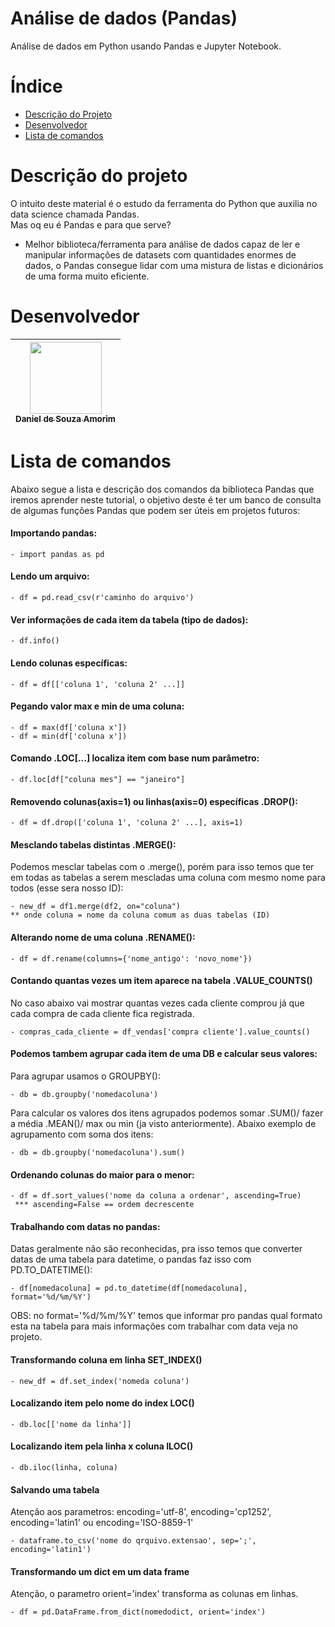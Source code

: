 # Análise de dados (Pandas)
 Análise de dados em Python usando Pandas e Jupyter Notebook.

# Índice 

* [Descrição do Projeto](#descrição-do-projeto)
* [Desenvolvedor](#desenvolvedor)
* [Lista de comandos](#Lista-de-comandos)


# Descrição do projeto

O intuito deste material é o estudo da ferramenta do Python que auxilia no data science chamada Pandas.<br>
Mas oq eu é Pandas e para que serve?<br>
- Melhor biblioteca/ferramenta para análise de dados capaz de ler e manipular informações de datasets com quantidades enormes de dados, o Pandas consegue lidar com uma mistura de listas e dicionários de uma forma muito eficiente.

# Desenvolvedor

| [<img src="https://user-images.githubusercontent.com/115194365/202005566-f6278b6c-4f75-416f-b01c-e79b8d04f02e.jpg" width=115><br><sub>Daniel de Souza Amorim</sub>](https://github.com/DaniellsamorimGit) |
| :---: | 

# Lista de comandos

Abaixo segue a lista e descrição dos comandos da biblioteca Pandas que iremos aprender neste tutorial, o objetivo
deste é ter um banco de consulta de algumas funções Pandas que podem ser úteis em projetos futuros:

#### Importando pandas:
    - import pandas as pd
    
#### Lendo um arquivo:
    - df = pd.read_csv(r'caminho do arquivo')
    
#### Ver informações de cada item da tabela (tipo de dados):
    - df.info()
    
#### Lendo colunas específicas:
    - df = df[['coluna 1', 'coluna 2' ...]]
    
#### Pegando valor max e min de uma coluna:
    - df = max(df['coluna x'])
    - df = min(df['coluna x'])
    
#### Comando .LOC[...] localiza item com base num parâmetro:
    - df.loc[df["coluna mes"] == "janeiro"]
    
#### Removendo colunas(axis=1) ou linhas(axis=0) específicas .DROP():
    - df = df.drop(['coluna 1', 'coluna 2' ...], axis=1)
    
#### Mesclando tabelas distintas .MERGE():
Podemos mesclar tabelas com o .merge(), porém para isso temos que ter em todas as 
tabelas a serem mescladas uma coluna com mesmo nome para todos (esse sera nosso ID):


    - new_df = df1.merge(df2, on="coluna") 
    ** onde coluna = nome da coluna comum as duas tabelas (ID)
    
#### Alterando nome de uma coluna .RENAME():
    - df = df.rename(columns={'nome_antigo': 'novo_nome'})
    
#### Contando quantas vezes um item aparece na tabela .VALUE_COUNTS()
No caso abaixo vai mostrar quantas vezes cada cliente comprou já que cada compra de cada cliente fica registrada.

    - compras_cada_cliente = df_vendas['compra cliente'].value_counts()
#### Podemos tambem agrupar cada item de uma DB e calcular seus valores:
Para agrupar usamos o GROUPBY():

    - db = db.groupby('nomedacoluna')
    
Para calcular os valores dos itens agrupados podemos somar .SUM()/ fazer a média .MEAN()/
max ou min (ja visto anteriormente). Abaixo exemplo de agrupamento com soma dos itens:

    - db = db.groupby('nomedacoluna').sum()
    
#### Ordenando colunas do maior para o menor:
    - df = df.sort_values('nome da coluna a ordenar', ascending=True) 
     *** ascending=False == ordem decrescente
    
#### Trabalhando com datas no pandas:

Datas geralmente não são reconhecidas, pra isso temos que converter datas de uma tabela para 
datetime, o pandas faz isso com PD.TO_DATETIME():

    - df[nomedacoluna] = pd.to_datetime(df[nomedacoluna], format='%d/%m/%Y')
    
OBS: no format='%d/%m/%Y' temos que informar pro pandas qual formato esta na tabela
para mais informações com trabalhar com data veja no projeto.

#### Transformando coluna em linha SET_INDEX()

    - new_df = df.set_index('nomeda coluna')
    
#### Localizando item pelo nome do index LOC()

    - db.loc[['nome da linha']]
    
#### Localizando item pela linha x coluna ILOC()

    - db.iloc(linha, coluna)
    
#### Salvando uma tabela

Atenção aos parametros: encoding='utf-8', encoding='cp1252', encoding='latin1' ou encoding='ISO-8859-1'
    
    - dataframe.to_csv('nome do qrquivo.extensao', sep=';', encoding='latin1')

#### Transformando um dict em um data frame

Atenção, o parametro orient='index' transforma as colunas em linhas.

    - df = pd.DataFrame.from_dict(nomedodict, orient='index')
    
    
    
